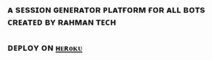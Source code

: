 ## ᴀ sᴇssɪᴏɴ ɢᴇɴᴇʀᴀᴛᴏʀ ᴘʟᴀᴛғᴏʀᴍ ғᴏʀ ᴀʟʟ ʙᴏᴛs ᴄʀᴇᴀᴛᴇᴅ ʙʏ ʀᴀʜᴍᴀɴ ᴛᴇᴄʜ 

## ᴅᴇᴘʟᴏʏ ᴏɴ [`ʜᴇʀᴏᴋᴜ`](https://dashboard.heroku.com/new-app?template=https://github.com/RAHMAN-TECH90/MY-PAIR)

